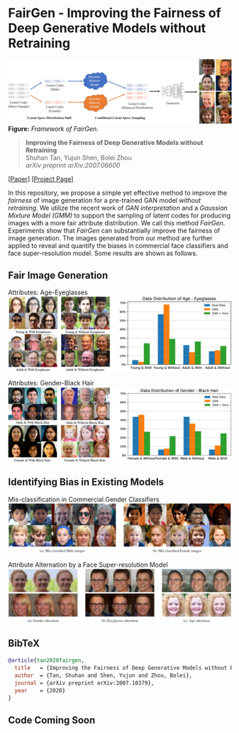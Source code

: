 # FairGen - Improving the Fairness of Deep Generative Models without Retraining

![image](./docs/assets/framework.jpg)
**Figure:** *Framework of FairGen*.

> **Improving the Fairness of Deep Generative Models without Retraining** <br>
> Shuhan Tan, Yujun Shen, Bolei Zhou <br>
> *arXiv preprint arXiv:2007.06600*

[[Paper](https://arxiv.org/pdf/2007.06600.pdf)]
[[Project Page](https://genforce.github.io/fairgen/)]

In this repository, we propose a simple yet effective method to improve the *fairness* of image generation for a pre-trained GAN model *without retraining*.
We utilize the recent work of *GAN interpretation* and a *Gaussian Mixture Model (GMM)* to support the sampling of latent codes for producing images with a more fair attribute distribution.
We call this method *FairGen*.
Experiments show that *FairGen* can substantially improve the fairness of image generation. The images generated from our method are further applied to reveal and quantify the biases in commercial face classifiers and face super-resolution model. Some results are shown as follows.


## Fair Image Generation

Attributes: Age-Eyeglasses
![image](./docs/assets/age_eyeglasses.jpg)

Attributes: Gender-Black Hair
![image](./docs/assets/gender_black_hair.jpg)

## Identifying Bias in Existing Models

Mis-classification in Commercial Gender Classifiers
![image](./docs/assets/api.jpg)

Attribute Alternation by a Face Super-resolution Model
![image](./docs/assets/PULSE.jpg)

## BibTeX

```bibtex
@article{tan2020fairgen,
  title   = {Improving the Fairness of Deep Generative Models without Retraining},
  author  = {Tan, Shuhan and Shen, Yujun and Zhou, Bolei},
  journal = {arXiv preprint arXiv:2007.10379},
  year    = {2020}
}
```

## Code Coming Soon